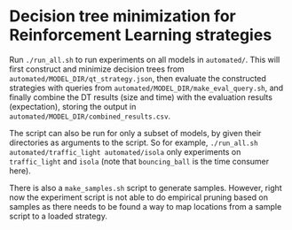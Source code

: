 # Decision tree minimization for Reinforcement Learning strategies

Run `./run_all.sh` to run experiments on all models in `automated/`. This will
first construct and minimize decision trees from
`automated/MODEL_DIR/qt_strategy.json`, then evaluate the constructed
strategies with queries from `automated/MODEL_DIR/make_eval_query.sh`, and
finally combine the DT results (size and time) with the evaluation results
(expectation), storing the output in `automated/MODEL_DIR/combined_results.csv`.

The script can also be run for only a subset of models, by given their
directories as arguments to the script. So for example, `./run_all.sh
automated/traffic_light automated/isola` only experiments on `traffic_light` and
`isola` (note that `bouncing_ball` is the time consumer here).

There is also a `make_samples.sh` script to generate samples. However, right now
the experiment script is not able to do empirical pruning based on samples as
there needs to be found a way to map locations from a sample script to a loaded
strategy.
